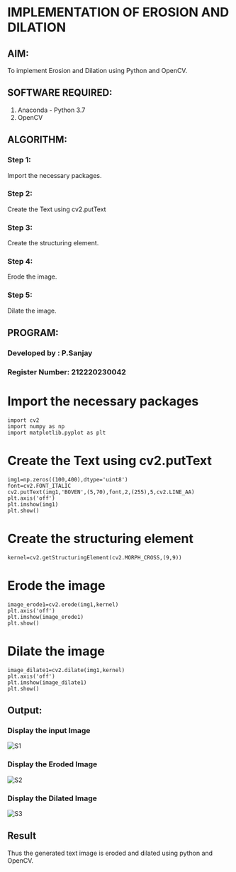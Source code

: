 # IMPLEMENTATION OF EROSION AND DILATION
## AIM:
To implement Erosion and Dilation using Python and OpenCV.
## SOFTWARE REQUIRED:
1. Anaconda - Python 3.7
2. OpenCV
## ALGORITHM:
### Step 1:
Import the necessary packages.
### Step 2:
Create the Text using cv2.putText
### Step 3:
Create the structuring element.
### Step 4:
Erode the image.
### Step 5:
Dilate the image.

## PROGRAM:
### Developed by   : P.Sanjay
### Register Number: 212220230042

# Import the necessary packages
```
import cv2
import numpy as np
import matplotlib.pyplot as plt
```

# Create the Text using cv2.putText
```
img1=np.zeros((100,400),dtype='uint8')
font=cv2.FONT_ITALIC
cv2.putText(img1,'BOVEN',(5,70),font,2,(255),5,cv2.LINE_AA)
plt.axis('off')
plt.imshow(img1)
plt.show()
```

# Create the structuring element
```
kernel=cv2.getStructuringElement(cv2.MORPH_CROSS,(9,9))
```

# Erode the image
```
image_erode1=cv2.erode(img1,kernel)
plt.axis('off')
plt.imshow(image_erode1)
plt.show()
```

# Dilate the image
```
image_dilate1=cv2.dilate(img1,kernel)
plt.axis('off')
plt.imshow(image_dilate1)
plt.show()
```

## Output:

### Display the input Image

![S1](https://user-images.githubusercontent.com/75235426/169962465-ce43a239-6647-4475-ae48-22624e48af64.jpg)

### Display the Eroded Image

![S2](https://user-images.githubusercontent.com/75235426/169962477-7247f90c-570f-4adc-838c-6fa5f31cf064.jpg)

### Display the Dilated Image

![S3](https://user-images.githubusercontent.com/75235426/169962489-37e33c45-99fe-41cf-bceb-214713276176.jpg)

## Result
Thus the generated text image is eroded and dilated using python and OpenCV.
